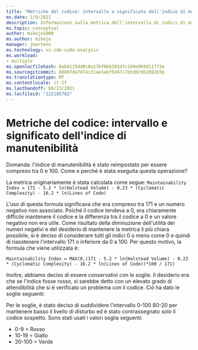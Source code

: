```yaml
---
title: "Metriche del codice: intervallo e significato dell'indice di manutenibilità"
ms.date: 1/8/2021
description: Informazioni sulla metrica dell'intervallo di indici di manutenibilità per le metriche del codice in Visual Studio.
ms.topic: conceptual
author: mikejo5000
ms.author: mikejo
manager: jmartens
ms.technology: vs-ide-code-analysis
ms.workload:
- multiple
ms.openlocfilehash: 8ab6115dd0c0a17bf6bb302d7c160e969d11773e
ms.sourcegitcommit: 68897da7d74c31ae1ebf5d47c7b5ddc9b108265b
ms.translationtype: MT
ms.contentlocale: it-IT
ms.lasthandoff: 08/13/2021
ms.locfileid: "122105782"
---
```

# <a name="code-metrics---maintainability-index-range-and-meaning"></a>Metriche del codice: intervallo e significato dell'indice di manutenibilità

Domanda: l'indice di manutenibilità è stato reimpostato per essere compreso tra 0 e 100. Come e perché è stata eseguita questa operazione?

La metrica originariamente è stata calcolata come segue: `Maintainability Index = 171 - 5.2 * ln(Halstead Volume) - 0.23 * (Cyclomatic Complexity) - 16.2 * ln(Lines of Code)`

L'uso di questa formula significava che era compreso tra 171 e un numero negativo non associato.  Poiché il codice tendeva a 0, era chiaramente difficile mantenere il codice e la differenza tra il codice a 0 e un valore negativo non era utile.  Come risultato della diminuzione dell'utilità dei numeri negativi e del desiderio di mantenere la metrica il più chiara possibile, si è deciso di considerare tutti gli indici 0 o meno come 0 e quindi di riasstenere l'intervallo 171 o inferiore da 0 a 100. Per questo motivo, la formula che viene utilizzata è:

   `Maintainability Index = MAX(0,(171 - 5.2 * ln(Halstead Volume) - 0.23 * (Cyclomatic Complexity) - 16.2 * ln(Lines of Code))*100 / 171)`

Inoltre, abbiamo deciso di essere conservativi con le soglie.  Il desiderio era che se l'indice fosse rosso, si sarebbe detto con un elevato grado di attendibilità che si è verificato un problema con il codice.  Ciò ha dato le soglie seguenti:

Per le soglie, è stato deciso di suddividere l'intervallo 0-100 80-20 per mantenere basso il livello di disturbo ed è stato contrassegnato solo il codice sospetto. Sono stati usati i valori soglia seguenti:

- 0-9 = Rosso
- 10-19 = Giallo
- 20-100 = Verde
